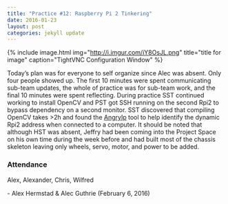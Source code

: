 ```yaml
---
title: "Practice #12: Raspberry Pi 2 Tinkering"
date: 2016-01-23
layout: post
categories: jekyll update
---
```


{% include image.html
            img="http://i.imgur.com/iY8OsJL.png"
            title="title for image"
            caption="TightVNC Configuration Window"
%}

Today’s plan was for everyone to self organize since Alec was absent. Only four
people showed up. The first 10 minutes were spent communicating sub-team
updates, the whole of practice was for sub-team work, and the final 10 minutes
were spent reflecting. During practice SST continued working to install OpenCV
and PST got SSH running on the second Rpi2 to bypass dependency on a second
monitor. SST discovered that compiling OpenCV takes \>2h and found the
[AngryIp](http://angryip.org/) tool to help identify the dynamic Rpi2 address
when connected to a computer. It should be noted that although HST was absent,
Jeffry had been coming into the Project Space on his own time during the week
before and had built most of the chassis skeleton leaving only wheels, servo,
motor, and power to be added.

### Attendance

Alex, Alexander, Chris, Wilfred

 

\- Alex Hermstad & Alec Guthrie (February 6, 2016)
